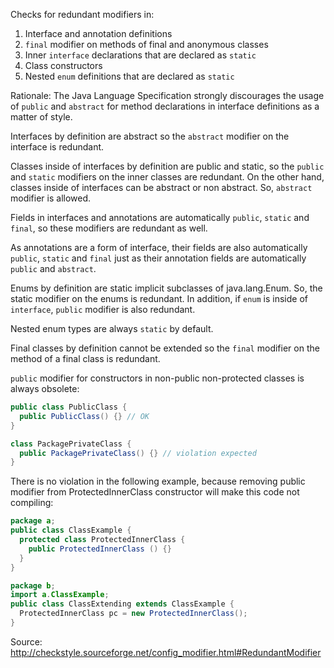 Checks for redundant modifiers in:

1. Interface and annotation definitions
2. `final` modifier on methods of final and anonymous classes
3. Inner `interface` declarations that are declared as `static`
4. Class constructors
5. Nested `enum` definitions that are declared as `static`

Rationale: The Java Language Specification strongly discourages the usage of `public` and `abstract` for method declarations in interface definitions as a matter of style.

Interfaces by definition are abstract so the `abstract` modifier on the interface is redundant.

Classes inside of interfaces by definition are public and static, so the `public` and `static` modifiers on the inner classes are redundant. On the other hand, classes inside of interfaces can be abstract or non abstract. So, `abstract` modifier is allowed.

Fields in interfaces and annotations are automatically `public`, `static` and `final`, so these modifiers are redundant as well.

As annotations are a form of interface, their fields are also automatically `public`, `static` and `final` just as their annotation fields are automatically `public` and `abstract`.

Enums by definition are static implicit subclasses of java.lang.Enum<E>. So, the static modifier on the enums is redundant. In addition, if `enum` is inside of `interface`, `public` modifier is also redundant.

Nested enum types are always `static` by default.

Final classes by definition cannot be extended so the `final` modifier on the method of a final class is redundant.

`public` modifier for constructors in non-public non-protected classes is always obsolete:

```java
public class PublicClass {
  public PublicClass() {} // OK
}

class PackagePrivateClass {
  public PackagePrivateClass() {} // violation expected
}
```

There is no violation in the following example, because removing public modifier from ProtectedInnerClass constructor will make this code not compiling:
```java
package a;
public class ClassExample {
  protected class ProtectedInnerClass {
    public ProtectedInnerClass () {}
  }
}

package b;
import a.ClassExample;
public class ClassExtending extends ClassExample {
  ProtectedInnerClass pc = new ProtectedInnerClass();
}
```

Source: http://checkstyle.sourceforge.net/config_modifier.html#RedundantModifier
